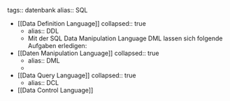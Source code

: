 tags:: datenbank
alias:: SQL

- [[Data Definition Language]]
  collapsed:: true
	- alias:: DDL
	- Mit der SQL Data Manipulation Language DML lassen sich folgende Aufgaben erledigen:
- [[Daten Manipulation Language]]
  collapsed:: true
	- alias:: DML
	-
- [[Data Query Language]]
  collapsed:: true
	- alias:: DCL
- [[Data Control Language]]